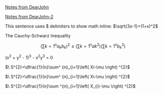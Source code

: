 
<a href="https://dearjohnsonny.github.io/Notes-from-DearJohn/">Notes from DearJohn</a>

<a href="https://dearjohnsonny.github.io/Notes-from-DearJohn-2/">Notes from DearJohn-2</a>

This sentence uses $ delimiters to show math inline: $\sqrt{3x-1}+(1+x)^2$

The Cauchy-Schwarz Inequality

$$\left( \sum{k=1}^n a_k b_k \right)^2 \leq \left( \sum{k=1}^n ak^2 \right) \left( \sum{k=1}^n b_k^2 \right)$$

(x<sup>2</sup> + y<sup>2</sup> - 1)<sup>3</sup> - x<sup>2</sup>y<sup>3</sup> = 0

$\ S^{2}=\dfrac{1}{n}\sum^ {n}_{i=1}\left( Xi-\mu \right) ^{2}$

$\ S^{2}=\dfrac{1}{n}\sum^ {n}_{i=1}\left( Xi-\mu \right) ^{2}$

$\ S^{2}=\dfrac{1}{n}\sum ^{n}_{i=1}\left( X_{i}-\mu \right) ^{2}$

